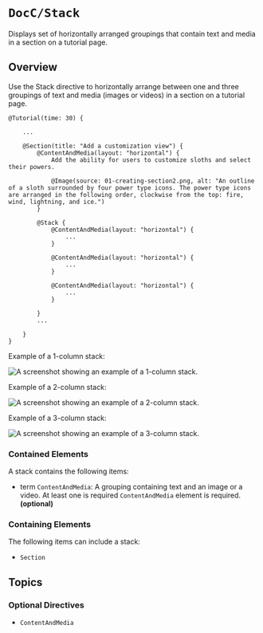 # ``DocC/Stack``

Displays set of horizontally arranged groupings that contain text and media in a section on a tutorial page.

## Overview

Use the Stack directive to horizontally arrange between one and three groupings of text and media (images or videos) in a section on a tutorial page.

```
@Tutorial(time: 30) {
    
    ...
    
    @Section(title: "Add a customization view") {
        @ContentAndMedia(layout: "horizontal") {
            Add the ability for users to customize sloths and select their powers.
            
            @Image(source: 01-creating-section2.png, alt: "An outline of a sloth surrounded by four power type icons. The power type icons are arranged in the following order, clockwise from the top: fire, wind, lightning, and ice.")
        }
        
        @Stack {
            @ContentAndMedia(layout: "horizontal") {
                ...
            }

            @ContentAndMedia(layout: "horizontal") {            
                ...            
            }

            @ContentAndMedia(layout: "horizontal") {
                ...
            }
        
        }            
        ...
 
    }
}
````

Example of a 1-column stack:

![A screenshot showing an example of a 1-column stack.](tutorial-stack-1col)

Example of a 2-column stack:

![A screenshot showing an example of a 2-column stack.](tutorial-stack-2col)

Example of a 3-column stack:

![A screenshot showing an example of a 3-column stack.](tutorial-stack-3col)

### Contained Elements

A stack contains the following items:

- term ``ContentAndMedia``: A grouping containing text and an image or a video. At least one is required `ContentAndMedia` element is required. **(optional)**

### Containing Elements

The following items can include a stack:

- ``Section``

## Topics

### Optional Directives

- ``ContentAndMedia``

<!-- Copyright (c) 2021 Apple Inc and the Swift Project authors. All Rights Reserved. -->
